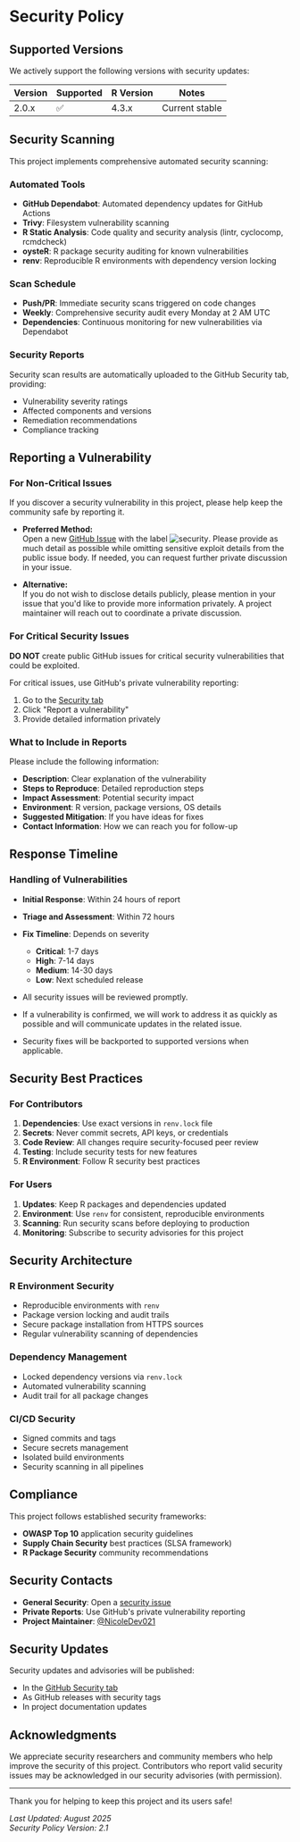 <!--
SPDX-FileCopyrightText: Copyright (c) 2025 Madison Nicole Goodwin https://github.com/NicoleDev021

SPDX-License-Identifier: CC-BY-4.0
-->

# Security Policy

## Supported Versions

We actively support the following versions with security updates:

| Version | Supported          | R Version | Notes |
| ------- | ------------------ | --------- | ----- |
| 2.0.x   | :white_check_mark: | 4.3.x     | Current stable |

## Security Scanning

This project implements comprehensive automated security scanning:

### Automated Tools
- **GitHub Dependabot**: Automated dependency updates for GitHub Actions
- **Trivy**: Filesystem vulnerability scanning
- **R Static Analysis**: Code quality and security analysis (lintr, cyclocomp, rcmdcheck)
- **oysteR**: R package security auditing for known vulnerabilities
- **renv**: Reproducible R environments with dependency version locking

### Scan Schedule
- **Push/PR**: Immediate security scans triggered on code changes
- **Weekly**: Comprehensive security audit every Monday at 2 AM UTC
- **Dependencies**: Continuous monitoring for new vulnerabilities via Dependabot

### Security Reports
Security scan results are automatically uploaded to the GitHub Security tab, providing:
- Vulnerability severity ratings
- Affected components and versions
- Remediation recommendations
- Compliance tracking

## Reporting a Vulnerability

### For Non-Critical Issues
If you discover a security vulnerability in this project, please help keep the community safe by reporting it.

- **Preferred Method:**  
  Open a new [GitHub Issue](../../issues/new?template=security_report.md) with the label ![security](https://img.shields.io/badge/security-ac1401?style=flat&labelColor=ac1401&color=ac1401). Please provide as much detail as possible while omitting sensitive exploit details from the public issue body. If needed, you can request further private discussion in your issue.

- **Alternative:**  
  If you do not wish to disclose details publicly, please mention in your issue that you'd like to provide more information privately. A project maintainer will reach out to coordinate a private discussion.

### For Critical Security Issues
**DO NOT** create public GitHub issues for critical security vulnerabilities that could be exploited.

For critical issues, use GitHub's private vulnerability reporting:
1. Go to the [Security tab](../../security)
2. Click "Report a vulnerability"
3. Provide detailed information privately

### What to Include in Reports
Please include the following information:
- **Description**: Clear explanation of the vulnerability
- **Steps to Reproduce**: Detailed reproduction steps
- **Impact Assessment**: Potential security impact
- **Environment**: R version, package versions, OS details
- **Suggested Mitigation**: If you have ideas for fixes
- **Contact Information**: How we can reach you for follow-up

## Response Timeline

### Handling of Vulnerabilities
- **Initial Response**: Within 24 hours of report
- **Triage and Assessment**: Within 72 hours
- **Fix Timeline**: Depends on severity
  - **Critical**: 1-7 days
  - **High**: 7-14 days  
  - **Medium**: 14-30 days
  - **Low**: Next scheduled release

- All security issues will be reviewed promptly.
- If a vulnerability is confirmed, we will work to address it as quickly as possible and will communicate updates in the related issue.
- Security fixes will be backported to supported versions when applicable.

## Security Best Practices

### For Contributors
1. **Dependencies**: Use exact versions in `renv.lock` file
2. **Secrets**: Never commit secrets, API keys, or credentials
3. **Code Review**: All changes require security-focused peer review
4. **Testing**: Include security tests for new features
5. **R Environment**: Follow R security best practices

### For Users
1. **Updates**: Keep R packages and dependencies updated
2. **Environment**: Use `renv` for consistent, reproducible environments
3. **Scanning**: Run security scans before deploying to production
4. **Monitoring**: Subscribe to security advisories for this project

## Security Architecture

### R Environment Security
- Reproducible environments with `renv`
- Package version locking and audit trails
- Secure package installation from HTTPS sources
- Regular vulnerability scanning of dependencies

### Dependency Management
- Locked dependency versions via `renv.lock`
- Automated vulnerability scanning
- Audit trail for all package changes

### CI/CD Security
- Signed commits and tags
- Secure secrets management
- Isolated build environments
- Security scanning in all pipelines

## Compliance

This project follows established security frameworks:
- **OWASP Top 10** application security guidelines
- **Supply Chain Security** best practices (SLSA framework)
- **R Package Security** community recommendations

## Security Contacts

- **General Security**: Open a [security issue](../../issues/new?template=security_report.md)
- **Private Reports**: Use GitHub's private vulnerability reporting
- **Project Maintainer**: [@NicoleDev021](https://github.com/NicoleDev021)

## Security Updates

Security updates and advisories will be published:
- In the [GitHub Security tab](../../security)
- As GitHub releases with security tags
- In project documentation updates

## Acknowledgments

We appreciate security researchers and community members who help improve the security of this project. Contributors who report valid security issues may be acknowledged in our security advisories (with permission).

---

Thank you for helping to keep this project and its users safe!

*Last Updated: August 2025*  
*Security Policy Version: 2.1*
